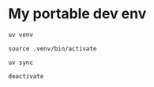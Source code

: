 # My portable dev env
```
uv venv
```
```
source .venv/bin/activate
```
```
uv sync
```
```
deactivate
```